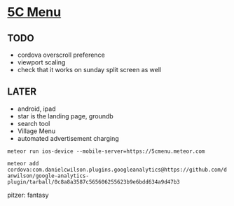 # [5C Menu](5cmenu.meteor.com)

## TODO

- cordova overscroll preference
- viewport scaling
- check that it works on sunday split screen as well

## LATER

- android, ipad
- star is the landing page, groundb
- search tool
- Village Menu
- automated advertisement charging

`meteor run ios-device --mobile-server=https://5cmenu.meteor.com`

`meteor add cordova:com.danielcwilson.plugins.googleanalytics@https://github.com/danwilson/google-analytics-plugin/tarball/0c8a8a3587c565606255623b9e6bdd634a9d47b3`


pitzer: fantasy